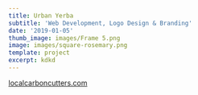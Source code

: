 ```yaml
---
title: Urban Yerba
subtitle: 'Web Development, Logo Design & Branding'
date: '2019-01-05'
thumb_image: images/Frame 5.png
image: images/square-rosemary.png
template: project
excerpt: kdkd
---
```



[localcarboncutters.com](https://www.localcarboncutters.com/)